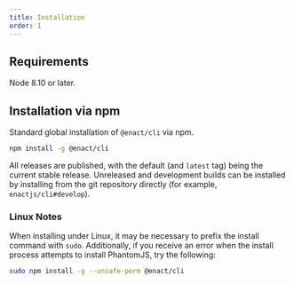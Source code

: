 ```yaml
---
title: Installation
order: 1
---
```

## Requirements

Node 8.10 or later.

## Installation via npm

Standard global installation of `@enact/cli` via npm.
```sh
npm install -g @enact/cli
```

All releases are published, with the default (and `latest` tag) being the current stable release. Unreleased and development builds can be installed by installing from the git repository directly (for example, `enactjs/cli#develop`).

### Linux Notes

When installing under Linux, it may be necessary to prefix the install command with `sudo`.
Additionally, if you receive an error when the install process attempts to install PhantomJS, try
the following:

```sh
sudo npm install -g --unsafe-perm @enact/cli
```
